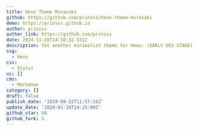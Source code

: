 ```yaml
---
title: Hexo Theme Murasaki
github: https://github.com/prinsss/hexo-theme-murasaki
demo: https://prinsss.github.io
author: prinsss
author_link: https://github.com/prinsss
date: 2024-11-28T14:10:32.531Z
description: Yet another minimalist theme for Hexo. (EARLY DEV STAGE)
ssg:
  - Hexo
css:
  - Stylus
ui: []
cms:
  - Markdown
category: []
draft: false
publish_date: '2019-09-22T11:57:16Z'
update_date: '2024-01-16T14:25:00Z'
github_star: 60
github_fork: 5
---
```


